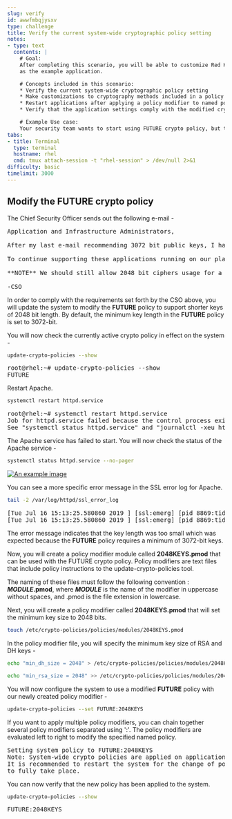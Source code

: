 ```yaml
---
slug: verify
id: awwfmbqjysxv
type: challenge
title: Verify the current system-wide cryptographic policy setting
notes:
- type: text
  contents: |
    # Goal:
    After completing this scenario, you will be able to customize Red Hat Enterprise Linux's system-wide cryptographic policies.  The scenario uses the Apache web server
    as the example application.

    # Concepts included in this scenario:
    * Verify the current system-wide cryptographic policy setting
    * Make customizations to cryptography methods included in a policy
    * Restart applications after applying a policy modifier to named policy
    * Verify that the application settings comply with the modified cryptographic policies

    # Example Use case:
    Your security team wants to start using FUTURE crypto policy, but the applications still need time to catch up. Your team needs to modify the FUTURE crypto policy to balance the needs of the security and application teams.
tabs:
- title: Terminal
  type: terminal
  hostname: rhel
  cmd: tmux attach-session -t "rhel-session" > /dev/null 2>&1
difficulty: basic
timelimit: 3000
---
```

## Modify the FUTURE crypto policy

The Chief Security Officer sends out the following e-mail -
<pre class="file">
Application and Infrastructure Administrators,

After my last e-mail recommending 3072 bit public keys, I have received few concerns that some applications would need additional time for migration.

To continue supporting these applications running on our platform, and to provide more time for these applications to upgrade, my recommendation is to disallow TLS (1.0, and 1.1), and not allow SHA-1 hash usage.

**NOTE** We should still allow 2048 bit ciphers usage for a certain period of time until all applications can be upgraded to use 3072 bit keys.

-CSO
</pre>

In order to comply with the requirements set forth by the CSO above, you will update the system to modify the **FUTURE** policy to support shorter keys of 2048 bit length. By default, the minimum key length in the **FUTURE** policy is set to 3072-bit.

You will now check the currently active crypto policy in effect on the system -

```bash
update-crypto-policies --show
```

<pre class="file">
root@rhel:~# update-crypto-policies --show
FUTURE
</pre>

Restart Apache.

```bash
systemctl restart httpd.service
```

<pre class="file">
root@rhel:~# systemctl restart httpd.service
Job for httpd.service failed because the control process exited with error code.
See "systemctl status httpd.service" and "journalctl -xeu httpd.service" for details.
</pre>

The Apache service has failed to start. You will now check the status of the Apache service -

```bash
systemctl status httpd.service --no-pager
```

<a href="#example_image">
 <img alt="An example image" src="../assets/httpderror.png" />
</a>

<a href="#" class="lightbox" id="example_image">
 <img alt="An example image" src="../assets/httpderror.png" />
</a>

You can see a more specific error message in the SSL error log for Apache.

```bash
tail -2 /var/log/httpd/ssl_error_log
```

<pre class="file">
[Tue Jul 16 15:13:25.580860 2019 ] [ssl:emerg] [pid 8869:tid 140233336588544] AH02562: Failed to configure certificate fe80::42:acff:fe11:b:443:0 (with chain), check /etc/pki/tls/certs/localhost.crt
[Tue Jul 16 15:13:25.580860 2019 ] [ssl:emerg] [pid 8869:tid 140233336588544] SSL Library Error: error: 140AB18F: SSL routines: SSL_CTX_use_certificate:ee key too small
</pre>

The error message indicates that the key length was too small which was expected because
the **FUTURE** policy requires a minimum of 3072-bit keys.

Now, you will create a policy modifier module called **2048KEYS.pmod** that can be used with the FUTURE crypto policy. Policy modifiers are text files that include policy instructions to the update-crypto-policies tool.

The naming of these files must follow the following convention : **_MODULE_.pmod**, where **_MODULE_** is the name of the modifier in uppercase without spaces, and .pmod is the file extension in lowercase.

Next, you will create a policy modifier called **2048KEYS.pmod** that will set the minimum key size to 2048 bits.

```bash
touch /etc/crypto-policies/policies/modules/2048KEYS.pmod
```

In the policy modifier file, you will specify the minimum key size of RSA and DH keys -

```bash
echo "min_dh_size = 2048" > /etc/crypto-policies/policies/modules/2048KEYS.pmod
```

```bash
echo "min_rsa_size = 2048" >> /etc/crypto-policies/policies/modules/2048KEYS.pmod
```

You will now configure the system to use a modified **FUTURE** policy with our newly created policy modifier -

```bash
update-crypto-policies --set FUTURE:2048KEYS
```

If you want to apply multiple policy modifiers, you can chain together several policy modifiers separated using ':'.
The policy modifiers are evaluated left to right to modify the specified named policy.

<pre class="file">
Setting system policy to FUTURE:2048KEYS
Note: System-wide crypto policies are applied on application start-up.
It is recommended to restart the system for the change of policies
to fully take place.
</pre>

You can now verify that the new policy has been applied to the system.

```bash
update-crypto-policies --show
```

<pre class="file">
FUTURE:2048KEYS
</pre>

<style>
.lightbox {
  display: none;
  position: fixed;
  justify-content: center;
  align-items: center;
  z-index: 999;
  top: 0;
  left: 0;
  right: 0;
  bottom: 0;
  padding: 1rem;
  background: rgba(0, 0, 0, 0.8);
}

.lightbox:target {
  display: flex;
}

.lightbox img {
  max-height: 100%;
}
</style>
